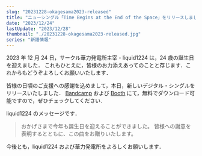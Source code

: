 ```yaml
---
slug: "20231228-okagesama2023-released"
title: "ニューシングル「Time Begins at the End of the Space」をリリースしました"
date: "2023/12/24"
lastUpdate: "2023/12/28"
thumbnail: "./20231228-okagesama2023-released.jpg"
series: "新譜情報"
---
```


2023 年 12 月 24 日，サークル華力発電所主宰・liquid1224 は，24 歳の誕生日を迎えました．
これもひとえに，皆様のお力添えあってのことと存じます．これからもどうぞよろしくお願いいたします．

皆様の日頃のご支援への感謝を込めまして，本日，新しいデジタル・シングルをリリースいたしました．
[Bandcamp](https://liquid1224.bandcamp.com) および [Booth](https://liquid1224.booth.pm) にて，無料でダウンロード可能ですので，ぜひチェックしてください．

liquid1224 のメッセージです．

> おかげさまで今年も誕生日を迎えることができました。
> 皆様への謝意を表明するとともに、この曲をお贈りいたします。

今後とも，liquid1224 および華力発電所をよろしくお願いします．
